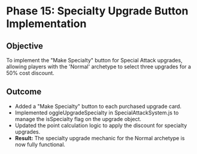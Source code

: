 # Phase 15: Specialty Upgrade Button Implementation

## Objective
To implement the "Make Specialty" button for Special Attack upgrades, allowing players with the 'Normal' archetype to select three upgrades for a 50% cost discount.

## Outcome
-   Added a "Make Specialty" button to each purchased upgrade card.
-   Implemented 	oggleUpgradeSpecialty in SpecialAttackSystem.js to manage the isSpecialty flag on the upgrade object.
-   Updated the point calculation logic to apply the discount for specialty upgrades.
-   **Result:** The specialty upgrade mechanic for the Normal archetype is now fully functional.
